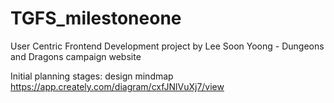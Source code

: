 # TGFS_milestoneone
User Centric Frontend Development project by Lee Soon Yoong - Dungeons and Dragons campaign website

Initial planning stages: design mindmap
https://app.creately.com/diagram/cxfJNlVuXj7/view